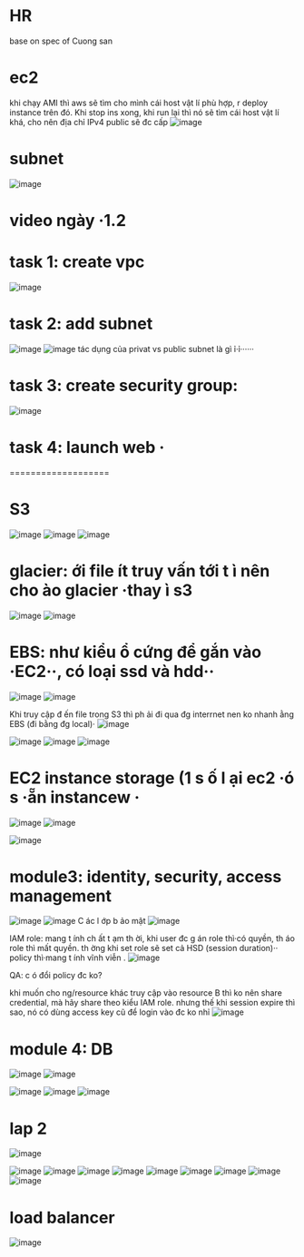 # HR
base on spec of Cuong san

# ec2
khi chạy AMI thì aws sẽ tìm cho mình cái host vật lí phù hợp, r deploy instance trên đó. Khi stop ins xong, khi run lại thì nó sẽ tìm cái host vật lí khá, cho nên địa chỉ IPv4 public sẽ đc cấp 
![image](https://user-images.githubusercontent.com/83016185/166184039-4de2fdc8-191e-44bb-aa3b-ff7eaf2ed1b9.png)

# subnet
![image](https://user-images.githubusercontent.com/83016185/166185095-0c485c87-da93-4fc4-8d61-333eda776a00.png)

# video ngày ·1.2 
# task 1: create vpc
![image](https://user-images.githubusercontent.com/83016185/166394932-20b571f0-3d31-418f-9ff7-5c92e2eeac06.png)

# task 2: add subnet
![image](https://user-images.githubusercontent.com/83016185/166395402-e63d5625-addb-41de-9b46-667c3604e6da.png)
![image](https://user-images.githubusercontent.com/83016185/166395568-0b586563-daf2-4352-bab2-119b2df4f245.png)
tác dụng của privat vs public subnet là gì ỉ·ỉ······
# task 3: create security group: 
![image](https://user-images.githubusercontent.com/83016185/166395785-b4a0c20f-3c03-4653-a06b-2ce95e865b64.png)

# task 4: launch web ·
===================
# S3
![image](https://user-images.githubusercontent.com/83016185/166396587-6e3656f9-fc6a-48d5-8d7d-2dda80c0546a.png)
![image](https://user-images.githubusercontent.com/83016185/166396697-e143749b-f7fb-4672-8d8d-87257236a75a.png)
![image](https://user-images.githubusercontent.com/83016185/166396804-76268e40-4e16-4fc2-b6b5-bb749a8d234c.png)

# glacier: ới file ít truy vấn tới t ì nên cho ào glacier ·thay ì s3
![image](https://user-images.githubusercontent.com/83016185/166398764-92e2b671-03a2-4e11-a178-1819c946104b.png)
![image](https://user-images.githubusercontent.com/83016185/166399482-ad495d39-230b-485c-a96b-0b3a024b7ce5.png)

# EBS: như kiểu ổ cứng để gắn vào ·EC2··, có loại ssd và hdd··
![image](https://user-images.githubusercontent.com/83016185/166399749-4d05e190-cbe4-48c1-8c6f-da9341ef421a.png)
![image](https://user-images.githubusercontent.com/83016185/166399788-9555544a-b4e5-48fd-b18f-1180a091f177.png)

Khi truy cập đ ến file trong S3 thì ph ải đi qua đg interrnet nen ko nhanh ằng EBS (đi bằng đg local)·
![image](https://user-images.githubusercontent.com/83016185/166400106-cfbed0fb-83af-4e9e-a516-7e5f125ffcaf.png)

![image](https://user-images.githubusercontent.com/83016185/166400083-ed4c0a5b-4303-40f4-9476-3aa087241cec.png)
![image](https://user-images.githubusercontent.com/83016185/166400179-775bb31f-6d7e-4c6f-9b39-b17dda37f849.png)
![image](https://user-images.githubusercontent.com/83016185/166400331-badf6c20-6377-4378-bda5-8c68f177848b.png)

# EC2 instance storage (1 s ố l ại ec2 ·ó s ·ẵn instancew ·
![image](https://user-images.githubusercontent.com/83016185/166400417-a9069561-81a3-4c47-8545-c675a88d2f01.png)
![image](https://user-images.githubusercontent.com/83016185/166400453-3e65fd3d-59ed-402e-bd17-5e63fdb03657.png)

![image](https://user-images.githubusercontent.com/83016185/166400564-5f791ed5-dc15-477b-890b-ceb6cf153d04.png)

# module3: identity, security, access management 
![image](https://user-images.githubusercontent.com/83016185/166401006-58457b82-f094-42b4-834c-dfbaca37929e.png)
![image](https://user-images.githubusercontent.com/83016185/166401755-3ef9dda6-1451-4901-b798-414329885f24.png)
C ác l ớp b ảo mật
![image](https://user-images.githubusercontent.com/83016185/166402011-5c3b0b04-fdc9-4839-a6bc-aa5b444f7e6b.png)

IAM role: mang t ính ch ất t ạm th ời, khi user đc g án role thì·có quyền, th áo role thì mất quyền. th ờng khi set role sẽ set cả HSD (session duration)··
policy thì·mang t ính vĩnh viễn .
![image](https://user-images.githubusercontent.com/83016185/166402653-1fec4695-8b53-44d9-bf44-7db5fb91f34f.png)

QA: c ó đổi policy đc ko?

khi muốn cho ng/resource khác truy cập vào resource B thì ko nên share credential, mà hãy share theo kiểu IAM role. nhưng thế khi session expire thì sao, nó có dùng access key cũ để login vào đc ko nhỉ
![image](https://user-images.githubusercontent.com/83016185/166403667-97a6a1ca-2181-4cff-bbb2-8f4ac904cd43.png)

# module 4: DB
![image](https://user-images.githubusercontent.com/83016185/166404385-69e0eeba-a716-44e6-968d-29b1c1115225.png)
![image](https://user-images.githubusercontent.com/83016185/166404437-60094198-a052-4275-b5e0-456017e17681.png)

![image](https://user-images.githubusercontent.com/83016185/166404595-c8e6b6b7-6ae1-4c88-abbc-cdb7387e0621.png)
![image](https://user-images.githubusercontent.com/83016185/166404655-250a0a6b-2ce7-4b66-85d5-f3531519de1c.png)
![image](https://user-images.githubusercontent.com/83016185/166404688-a61a3a76-1063-414d-8862-2c9bc232084f.png)

# lap 2
![image](https://user-images.githubusercontent.com/83016185/166408319-564c3e1a-3ac9-45a8-b12c-c1a8c92eea84.png)

![image](https://user-images.githubusercontent.com/83016185/166407782-9713963b-7d92-45a6-8c87-f8a41b8b35f8.png)
![image](https://user-images.githubusercontent.com/83016185/166407882-f213f2e5-8ad6-4378-9a53-2e7f7a92a489.png)
![image](https://user-images.githubusercontent.com/83016185/166407936-4b4c187c-4287-41fc-a502-f80edd75a970.png)
![image](https://user-images.githubusercontent.com/83016185/166407962-26dd3b9b-ca76-49c9-a7c6-db3d881d3050.png)
![image](https://user-images.githubusercontent.com/83016185/166408004-bea7c94f-0771-46ac-a693-571e2ff96948.png)
![image](https://user-images.githubusercontent.com/83016185/166408025-1a2af82c-449e-40cb-ae76-9fcd19ebfa8d.png)
![image](https://user-images.githubusercontent.com/83016185/166408055-b3a257d5-25f8-480f-9e90-07ff078e26b3.png)
![image](https://user-images.githubusercontent.com/83016185/166408228-3b096242-21c0-4dbe-851e-84d515f6d701.png)
![image](https://user-images.githubusercontent.com/83016185/166408264-d0b810f1-debe-4fa8-b75d-8dbd4ccdab66.png)

# load balancer
![image](https://user-images.githubusercontent.com/83016185/166408588-58b6dced-27e6-4a68-83f4-7b413e7c1c0a.png)
